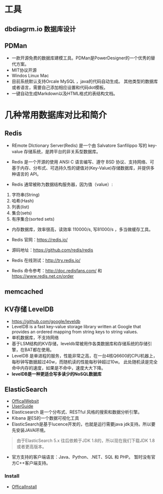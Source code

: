 # 工具
## dbdiagrm.io 数据库设计
## PDMan
- 一款开源免费的数据库建模工具。PDMan是PowerDesigner的一个优秀的替代方案。
- MIT协议开源
- Windos Linux Mac
- 目前系统默认支持Orcale MySQL ，java的代码自动生成。 其他类型的数据库或者语言，需要自己添加相应设置和代码dot模板。
- 一键自动生成Markdown以及HTML格式的表结构文档。


# 几种常用数据库对比和简介
## Redis 
- REmote DIctionary Server(Redis) 是一个由 Salvatore Sanfilippo 写的 key-value 存储系统，是跨平台的非关系型数据库。

- Redis 是一个开源的使用 ANSI C 语言编写、遵守 BSD 协议、支持网络、可基于内存、分布式、可选持久性的键值对(Key-Value)存储数据库，并提供多种语言的 API。

- Redis 通常被称为数据结构服务器，因为值（value）:
1. 字符串(String)
2. 哈希(Hash)
3. 列表(list)
4. 集合(sets)
5. 有序集合(sorted sets)
- 内存数据库，效率很高，读效率 110000/s, 写81000/s ，多当做缓存工具。
- Redis 官网：https://redis.io/

- 源码地址：https://github.com/redis/redis

- Redis 在线测试：http://try.redis.io/

- Redis 命令参考：http://doc.redisfans.com/ 和 https://www.redis.net.cn/order
## memcached

## KV存储 LevelDB 
- https://github.com/google/leveldb
- LevelDB is a fast key-value storage library written at Google that provides an ordered mapping from string keys to string values.
- 单机数据库，不支持网络
- 基于LSM结构的KV存储，leveldb常被用作各类数据库和存储系统的存储引擎，在BAT都在使用。
- LevelDB 是单进程的服务，性能非常之高，在一台4核Q6600的CPU机器上，每秒钟写数据超过40w，而随机读的性能每秒钟超过10w。
此处随机读是完全命中内存的速度，如果是不命中，速度大大下降。
- **levelDB是一种更适合写多读少的NoSQL数据库**

## ElasticSearch
- [OfficalWebsit](https://www.elastic.co/cn/elasticsearch/)
- [UserGuide](https://www.elastic.co/guide/en/elasticsearch/reference/current/index.html)
- Elasticsearch 是一个分布式、RESTful 风格的搜索和数据分析引擎。
- Kibana 是ES的一个数据可视化工具
- ElasticSearch是基于lucence开发的，也就是运行需要java jdk支持。所以要先安装JAVA环境。
> 由于ElasticSearch 5.x 往后依赖于JDK 1.8的，所以现在我们下载JDK 1.8或者更高版本。
- 官方支持的客户端语言：Java、Python、.NET、SQL 和 PHP。 暂时没有官方C++客户端支持。
### Install
- [OfficalInstall](https://www.elastic.co/guide/en/elasticsearch/reference/current/install-elasticsearch.html)

